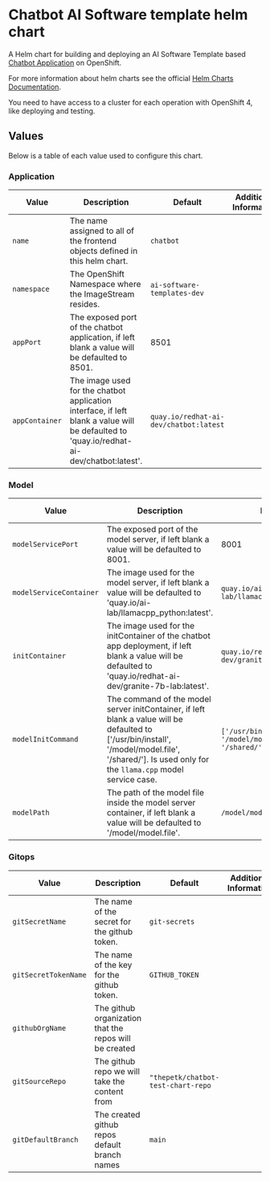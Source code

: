 # Chatbot AI Software template helm chart

A Helm chart for building and deploying an AI Software Template based [Chatbot Application](https://github.com/redhat-ai-dev/ai-lab-samples/tree/main/chatbot) on OpenShift.

For more information about helm charts see the official [Helm Charts Documentation](https://helm.sh/).

You need to have access to a cluster for each operation with OpenShift 4, like deploying and testing.

## Values

Below is a table of each value used to configure this chart.

### Application

| Value          | Description                                                                                                                              | Default                                | Additional Information |
| -------------- | ---------------------------------------------------------------------------------------------------------------------------------------- | -------------------------------------- | ---------------------- |
| `name`         | The name assigned to all of the frontend objects defined in this helm chart.                                                             | `chatbot`                              |                        |
| `namespace`    | The OpenShift Namespace where the ImageStream resides.                                                                                   | `ai-software-templates-dev`            |                        |
| `appPort`      | The exposed port of the chatbot application, if left blank a value will be defaulted to 8501.                                            | 8501                                   |                        |
| `appContainer` | The image used for the chatbot application interface, if left blank a value will be defaulted to 'quay.io/redhat-ai-dev/chatbot:latest'. | `quay.io/redhat-ai-dev/chatbot:latest` |                        |

### Model

| Value                   | Description                                                                                                                                                                                           | Default                                                 | Additional Information |
| ----------------------- | ----------------------------------------------------------------------------------------------------------------------------------------------------------------------------------------------------- | ------------------------------------------------------- | ---------------------- |
| `modelServicePort`      | The exposed port of the model server, if left blank a value will be defaulted to 8001.                                                                                                                | 8001                                                    |                        |
| `modelServiceContainer` | The image used for the model server, if left blank a value will be defaulted to 'quay.io/ai-lab/llamacpp_python:latest'.                                                                              | `quay.io/ai-lab/llamacpp_python:latest`                 |                        |
| `initContainer`         | The image used for the initContainer of the chatbot app deployment, if left blank a value will be defaulted to 'quay.io/redhat-ai-dev/granite-7b-lab:latest'.                                         | `quay.io/redhat-ai-dev/granite-7b-lab:latest`           |                        |
| `modelInitCommand`      | The command of the model server initContainer, if left blank a value will be defaulted to ['/usr/bin/install', '/model/model.file', '/shared/']. Is used only for the `llama.cpp` model service case. | `['/usr/bin/install', '/model/model.file', '/shared/']` |                        |
| `modelPath`             | The path of the model file inside the model server container, if left blank a value will be defaulted to '/model/model.file'.                                                                         | `/model/model.file`                                     |                        |

### Gitops

| Value                | Description                                            | Default                            | Additional Information |
| -------------------- | ------------------------------------------------------ | ---------------------------------- | ---------------------- |
| `gitSecretName`      | The name of the secret for the github token.           | `git-secrets`                      |                        |
| `gitSecretTokenName` | The name of the key for the github token.              | `GITHUB_TOKEN`                     |                        |
| `githubOrgName`      | The github organization that the repos will be created |                                    |                        |
| `gitSourceRepo`      | The github repo we will take the content from          | `"thepetk/chatbot-test-chart-repo` |                        |
| `gitDefaultBranch`   | The created github repos default branch names          | `main`                             |                        |
